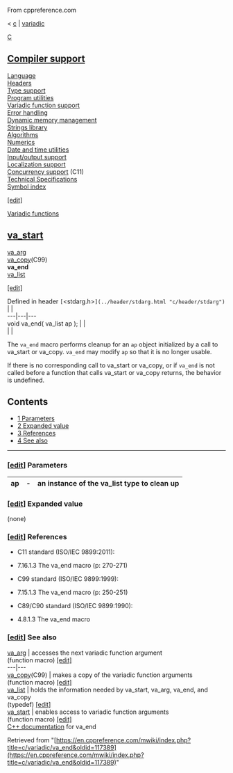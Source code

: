 From cppreference.com

< [c](../../c.html "c")‎ | [variadic](../variadic.html "c/variadic")

[ C](../../c.html "c")

[Compiler support](../compiler_support.html "c/compiler support")  
---  
[Language](../language.html "c/language")  
[Headers](../header.html "c/header")  
[Type support](../types.html "c/types")  
[Program utilities](../program.html "c/program")  
[Variadic function support](../variadic.html "c/variadic")  
[Error handling](../error.html "c/error")  
[Dynamic memory management](../memory.html "c/memory")  
[Strings library](../string.html "c/string")  
[Algorithms](../algorithm.html "c/algorithm")  
[Numerics](../numeric.html "c/numeric")  
[Date and time utilities](../chrono.html "c/chrono")  
[Input/output support](../io.html "c/io")  
[Localization support](../locale.html "c/locale")  
[Concurrency support](../thread.html "c/thread") (C11)  
[Technical Specifications](../experimental.html "c/experimental")  
[Symbol index](../index.html "c/symbol index")  
  
[[edit]](https://en.cppreference.com/mwiki/index.php?title=Template:c/navbar_content&action=edit)

[ Variadic functions](../variadic.html "c/variadic")

[va_start](va_start.html "c/variadic/va start")  
---  
[va_arg](va_arg.html "c/variadic/va arg")  
[va_copy](va_copy.html "c/variadic/va copy")(C99)  
**va_end**  
[va_list](va_list.html "c/variadic/va list")  
  
[[edit]](https://en.cppreference.com/mwiki/index.php?title=Template:c/variadic/navbar_content&action=edit)

Defined in header `[`<stdarg.h>`](../header/stdarg.html "c/header/stdarg")` |  |   
---|---|---  
void va_end( va_list ap ); |  |   
| |   
  
The `va_end` macro performs cleanup for an `ap` object initialized by a call to va_start or va_copy. `va_end` may modify `ap` so that it is no longer usable. 

If there is no corresponding call to va_start or va_copy, or if `va_end` is not called before a function that calls va_start or va_copy returns, the behavior is undefined. 

## Contents

  * [1 Parameters](va_end.html#Parameters)
  * [2 Expanded value](va_end.html#Expanded_value)
  * [3 References](va_end.html#References)
  * [4 See also](va_end.html#See_also)

  
---  
  
### [[edit](https://en.cppreference.com/mwiki/index.php?title=c/variadic/va_end&action=edit&section=1 "Edit section: Parameters")] Parameters

ap  |  \-  |  an instance of the va_list type to clean up   
---|---|---  
  
### [[edit](https://en.cppreference.com/mwiki/index.php?title=c/variadic/va_end&action=edit&section=2 "Edit section: Expanded value")] Expanded value

(none) 

### [[edit](https://en.cppreference.com/mwiki/index.php?title=c/variadic/va_end&action=edit&section=3 "Edit section: References")] References

  * C11 standard (ISO/IEC 9899:2011): 



    

  * 7.16.1.3 The va_end macro (p: 270-271) 



  * C99 standard (ISO/IEC 9899:1999): 



    

  * 7.15.1.3 The va_end macro (p: 250-251) 



  * C89/C90 standard (ISO/IEC 9899:1990): 



    

  * 4.8.1.3 The va_end macro 



### [[edit](https://en.cppreference.com/mwiki/index.php?title=c/variadic/va_end&action=edit&section=4 "Edit section: See also")] See also

[ va_arg](va_arg.html "c/variadic/va arg") |  accesses the next variadic function argument   
(function macro) [[edit]](https://en.cppreference.com/mwiki/index.php?title=Template:c/variadic/dsc_va_arg&action=edit)  
---|---  
[ va_copy](va_copy.html "c/variadic/va copy")(C99) |  makes a copy of the variadic function arguments   
(function macro) [[edit]](https://en.cppreference.com/mwiki/index.php?title=Template:c/variadic/dsc_va_copy&action=edit)  
[ va_list](va_list.html "c/variadic/va list") |  holds the information needed by va_start, va_arg, va_end, and va_copy   
(typedef) [[edit]](https://en.cppreference.com/mwiki/index.php?title=Template:c/variadic/dsc_va_list&action=edit)  
[ va_start](va_start.html "c/variadic/va start") |  enables access to variadic function arguments   
(function macro) [[edit]](https://en.cppreference.com/mwiki/index.php?title=Template:c/variadic/dsc_va_start&action=edit)  
[C++ documentation](../../cpp/utility/variadic/va_end.html "cpp/utility/variadic/va end") for va_end  
  
Retrieved from "[https://en.cppreference.com/mwiki/index.php?title=c/variadic/va_end&oldid=117389](https://en.cppreference.com/mwiki/index.php?title=c/variadic/va_end&oldid=117389)" 
